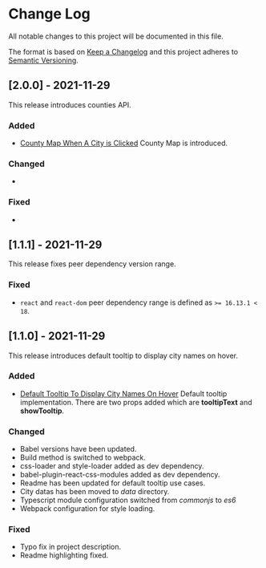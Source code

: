 
# Change Log

All notable changes to this project will be documented in this file.

The format is based on [Keep a Changelog](http://keepachangelog.com/)
and this project adheres to [Semantic Versioning](http://semver.org/).

## [2.0.0] - 2021-11-29

This release introduces counties API.

### Added

- [County Map When A City is Clicked](https://github.com/erdigokce/turkey-map-react/issues/5)
  County Map is introduced.

### Changed

- 

### Fixed

- 

## [1.1.1] - 2021-11-29

This release fixes peer dependency version range.

### Fixed

- `react` and `react-dom` peer dependency range is defined as `>= 16.13.1 < 18`.

## [1.1.0] - 2021-11-29

This release introduces default tooltip to display city names on hover.

### Added

- [Default Tooltip To Display City Names On Hover](https://github.com/erdigokce/turkey-map-react/issues/3)
  Default tooltip implementation. There are two props added which are **tooltipText** and **showTooltip**.

### Changed

- Babel versions have been updated.
- Build method is switched to webpack.
- css-loader and style-loader added as dev dependency.
- babel-plugin-react-css-modules added as dev dependency.
- Readme has been updated for default tooltip use cases.
- City datas has been moved to *data* directory.
- Typescript module configuration switched from *commonjs* to *es6*
- Webpack configuration for style loading.

### Fixed

- Typo fix in project description.
- Readme highlighting fixed.
